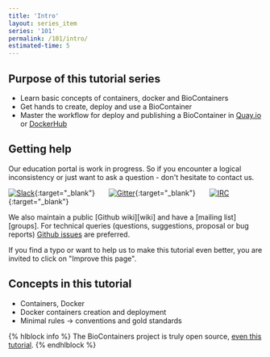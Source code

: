 ```yaml
---
title: 'Intro'
layout: series_item
series: '101'
permalink: /101/intro/
estimated-time: 5
---
```


Purpose of this tutorial series
-------------------------------

* Learn basic concepts of containers, docker and BioContainers
* Get hands to create, deploy and use a BioContainer
* Master the workflow for deploy and publishing a BioContainer in [Quay.io](https://quay.io/organization/biocontainers) or [DockerHub](https://hub.docker.com/u/biodckr/)

Getting help
------------

Our education portal is work in progress. So if you encounter a logical inconsistency or just want to ask a question - don't hesitate to contact us.

[![Slack](https://img.shields.io/badge/slack-join%20chat-ff69b4.svg)](https://biocontainers.slack.com){:target="_blank"} &nbsp; &nbsp; &nbsp; [![Gitter](https://badges.gitter.im/BioJS.png)](https://gitter.im/biocontainers/Lobby){:target="_blank"}  &nbsp; &nbsp; &nbsp;   [![IRC](https://img.shields.io/badge/irc-%23BioContainers-yellow.svg)](https://kiwiirc.com/client/irc.freenode.net/BioContainers){:target="_blank"}

We also maintain a public [Github wiki][wiki] and have a [mailing list][groups].
For technical queries (questions, suggestions, proposal or bug reports) [Github issues](https://github.com/BioContainers/BioContainers/issues) are preferred.

If you find a typo or want to help us to make this tutorial even better, you are invited to click on "Improve this page".

[gitter]: https://gitter.im/biocontainers/Lobby
[containers issue]: https://github.com/BioContainers/containers/issues
[specification issue]: https://github.com/BioContainers/specs/issues

Concepts in this tutorial
------------------------

* Containers, Docker
* Docker containers creation and deployment
* Minimal rules -> conventions and gold standards

{% hlblock info %}
The BioContainers project is truly open source, [even this tutorial](https://github.com/BioContainers/edu/blob/master/series/101/10_intro.md).
{% endhlblock %}
